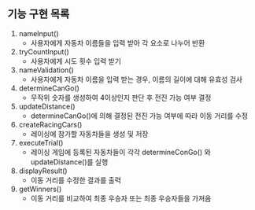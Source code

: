 ## 기능 구현 목록

1. nameInput()
   - 사용자에게 자동차 이름들을 입력 받아 각 요소로 나누어 반환 
2. tryCountInput()
    - 사용자에게 시도 횟수 입력 받기
3. nameValidation()
    - 사용자에게 자동차 이름을 입력 받는 경우, 이름의 길이에 대해 유효성 검사
4. determineCanGo()
   - 무작위 숫자를 생성하여 4이상인지 판단 후 전진 가능 여부 결정
5. updateDistance()
   - determineCanGo()에 의해 결정된 전진 가능 여부에 따라 이동 거리를 수정
6. createRacingCars()
   - 레이싱에 참가할 자동차들을 생성 및 저장
7. executeTrial()
   - 레이싱 게임에 등록된 자동차들이 각각 determineConGo() 와 updateDistance()를 실행
8. displayResult()
   - 이동 거리를 수정한 결과를 출력
9. getWinners()
    - 이동 거리를 비교하여 최종 우승자 또는 최종 우승자들을 가져옴
